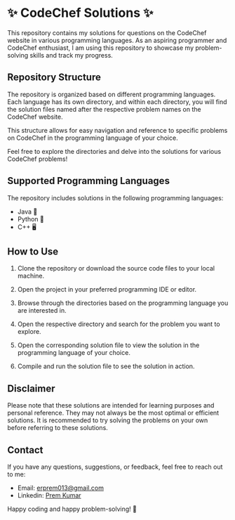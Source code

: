 # ✨ CodeChef Solutions ✨

This repository contains my solutions for questions on the CodeChef website in various programming languages. As an aspiring programmer and CodeChef enthusiast, I am using this repository to showcase my problem-solving skills and track my progress.

## Repository Structure

The repository is organized based on different programming languages. Each language has its own directory, and within each directory, you will find the solution files named after the respective problem names on the CodeChef website.

This structure allows for easy navigation and reference to specific problems on CodeChef in the programming language of your choice.

Feel free to explore the directories and delve into the solutions for various CodeChef problems!

## Supported Programming Languages

The repository includes solutions in the following programming languages:

- Java 🍵
- Python 🐍
- C++ 🖥️

## How to Use

1. Clone the repository or download the source code files to your local machine.

2. Open the project in your preferred programming IDE or editor.

3. Browse through the directories based on the programming language you are interested in.

4. Open the respective directory and search for the problem you want to explore.

5. Open the corresponding solution file to view the solution in the programming language of your choice.

6. Compile and run the solution file to see the solution in action.

## Disclaimer

Please note that these solutions are intended for learning purposes and personal reference. They may not always be the most optimal or efficient solutions. It is recommended to try solving the problems on your own before referring to these solutions.

## Contact

If you have any questions, suggestions, or feedback, feel free to reach out to me:

- Email: [erprem013@gmail.com](mailto:erprem013@gmail.com)
- Linkedin: [Prem Kumar](https://www.linkedin.com/in/coderprem/)

Happy coding and happy problem-solving! 🚀
